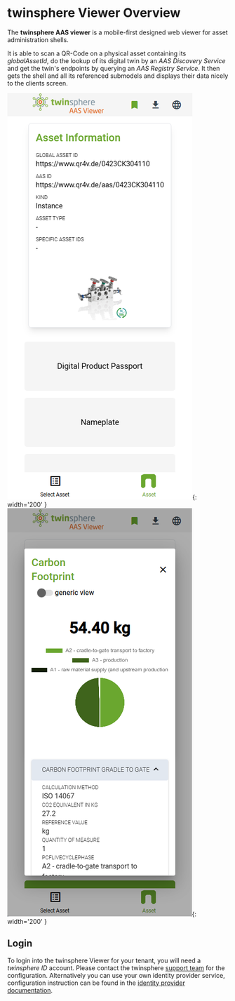 # twinsphere Viewer Overview

The **twinsphere AAS viewer** is a mobile-first designed web viewer for asset administration shells.

It is able to scan a QR-Code on a physical asset containing its *globalAssetId*, do the lookup of its digital twin by an
*AAS Discovery Service* and get the twin's endpoints by querying an *AAS Registry Service*. It then gets the shell and
all its referenced submodels and displays their data nicely to the clients screen.

![Asset View](img/twinsphere_viewer_assetview.png){: width='200' }
![PCF View](img/twinsphere_viewer_pcfview.png){: width='200' }

## Login

To login into the twinsphere Viewer for your tenant, you will need a *twinsphere ID* account. Please contact the
twinsphere [support team](contact.md) for the configuration. Alternatively you can use your own identity provider
service, configuration instruction can be found in the [identity provider
documentation](cloud-auth.md#identity-provider-federation).
